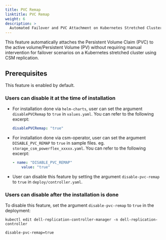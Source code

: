 ```yaml
---
title: PVC Remap
linktitle: PVC Remap
weight: 6
description: >
  Automated Failover and PVC Attachment on Kubernetes Stretched Clusters
---
```


This feature automatically attaches the Persistent Volume Claim (PVC) to the active volume/Persistent Volume (PV)
without requiring manual intervention for failover scenarios on a Kubernetes stretched cluster using CSM replication.

## Prerequisites

This feature is enabled by default.

### Users can disable it at the time of installation

* For installation done via `helm-charts`, user can set the argument `disablePVCRemap` to `true` in `values.yaml`. You can refer to the following excerpt:

    ```yaml
    disablePVCRemap: "true"
    ```

* For installation done via csm-operator, user can set the argument `DISABLE_PVC_REMAP` to `true` in sample files. eg. `storage_csm_powerflex_xxxxx.yaml`. You can refer to the following excerpt:

    ```yaml
    - name: "DISABLE_PVC_REMAP"
        value: "true"
    ```

* User can disable this feature by setting the argument `disable-pvc-remap` to `true` in `deploy/controller.yaml`.

### Users can disable after the installation is done

To disable this feature, set the argument `disable-pvc-remap` to `true` in the deployment:

```shell
kubectl edit dell-replication-controller-manager -n dell-replication-controller
```

```shell
disable-pvc-remap=true
```
